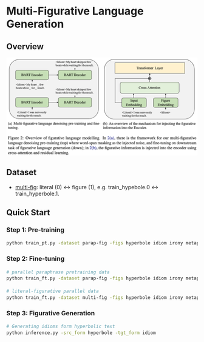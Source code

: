 # Multi-Figurative Language Generation 

## Overview

![](./figs/overview.png)

## Dataset
- [multi-fig](): literal (0) <-> figure (1), e.g. train_hypebole.0 <-> train_hyperbole.1.

## Quick Start
### Step 1: Pre-training
```bash
python train_pt.py -dataset parap-fig -figs hyperbole idiom irony metaphor simile
```

### Step 2: Fine-tuning
```bash
# parallel paraphrase pretraining data
python train_ft.py -dataset parap-fig -figs hyperbole idiom irony metaphor simile

# literal-figurative parallel data
python train_ft.py -dataset multi-fig -figs hyperbole idiom irony metaphor simile
```

### Step 3: Figurative Generation
```bash
# Generating idioms form hyperbolic text
python inference.py -src_form hyperbole -tgt_form idiom
```
